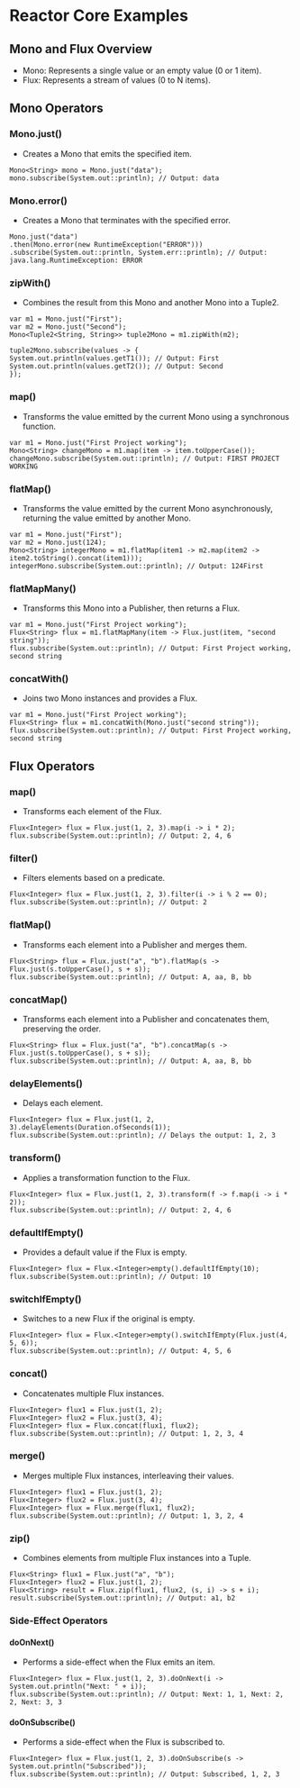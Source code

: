 # Reactor Core Examples

## Mono and Flux Overview
- Mono: Represents a single value or an empty value (0 or 1 item).
- Flux: Represents a stream of values (0 to N items).

## Mono Operators

### Mono.just()

- Creates a Mono that emits the specified item.

```
Mono<String> mono = Mono.just("data");
mono.subscribe(System.out::println); // Output: data
```

### Mono.error()

- Creates a Mono that terminates with the specified error.

```
Mono.just("data")
.then(Mono.error(new RuntimeException("ERROR")))
.subscribe(System.out::println, System.err::println); // Output: java.lang.RuntimeException: ERROR
```

### zipWith()

- Combines the result from this Mono and another Mono into a Tuple2.
```
var m1 = Mono.just("First");
var m2 = Mono.just("Second");
Mono<Tuple2<String, String>> tuple2Mono = m1.zipWith(m2);

tuple2Mono.subscribe(values -> {
System.out.println(values.getT1()); // Output: First
System.out.println(values.getT2()); // Output: Second
});
```

### map()

- Transforms the value emitted by the current Mono using a synchronous function.

```
var m1 = Mono.just("First Project working");
Mono<String> changeMono = m1.map(item -> item.toUpperCase());
changeMono.subscribe(System.out::println); // Output: FIRST PROJECT WORKING
```

### flatMap()

- Transforms the value emitted by the current Mono asynchronously, returning the value emitted by another Mono.

```
var m1 = Mono.just("First");
var m2 = Mono.just(124);
Mono<String> integerMono = m1.flatMap(item1 -> m2.map(item2 -> item2.toString().concat(item1)));
integerMono.subscribe(System.out::println); // Output: 124First
```

### flatMapMany()

- Transforms this Mono into a Publisher, then returns a Flux.

```
var m1 = Mono.just("First Project working");
Flux<String> flux = m1.flatMapMany(item -> Flux.just(item, "second string"));
flux.subscribe(System.out::println); // Output: First Project working, second string
```

### concatWith()

- Joins two Mono instances and provides a Flux.

```
var m1 = Mono.just("First Project working");
Flux<String> flux = m1.concatWith(Mono.just("second string"));
flux.subscribe(System.out::println); // Output: First Project working, second string
```

## Flux Operators

### map()

- Transforms each element of the Flux.

```
Flux<Integer> flux = Flux.just(1, 2, 3).map(i -> i * 2);
flux.subscribe(System.out::println); // Output: 2, 4, 6
```

### filter()

- Filters elements based on a predicate.

```
Flux<Integer> flux = Flux.just(1, 2, 3).filter(i -> i % 2 == 0);
flux.subscribe(System.out::println); // Output: 2
```

### flatMap()

- Transforms each element into a Publisher and merges them.

```
Flux<String> flux = Flux.just("a", "b").flatMap(s -> Flux.just(s.toUpperCase(), s + s));
flux.subscribe(System.out::println); // Output: A, aa, B, bb
```

### concatMap()

- Transforms each element into a Publisher and concatenates them, preserving the order.

```
Flux<String> flux = Flux.just("a", "b").concatMap(s -> Flux.just(s.toUpperCase(), s + s));
flux.subscribe(System.out::println); // Output: A, aa, B, bb
```

### delayElements()

- Delays each element.

```
Flux<Integer> flux = Flux.just(1, 2, 3).delayElements(Duration.ofSeconds(1));
flux.subscribe(System.out::println); // Delays the output: 1, 2, 3
```

### transform()

- Applies a transformation function to the Flux.

```
Flux<Integer> flux = Flux.just(1, 2, 3).transform(f -> f.map(i -> i * 2));
flux.subscribe(System.out::println); // Output: 2, 4, 6
```

### defaultIfEmpty()

- Provides a default value if the Flux is empty.

```
Flux<Integer> flux = Flux.<Integer>empty().defaultIfEmpty(10);
flux.subscribe(System.out::println); // Output: 10
```

### switchIfEmpty()

- Switches to a new Flux if the original is empty.

```
Flux<Integer> flux = Flux.<Integer>empty().switchIfEmpty(Flux.just(4, 5, 6));
flux.subscribe(System.out::println); // Output: 4, 5, 6
```

### concat()

- Concatenates multiple Flux instances.

```
Flux<Integer> flux1 = Flux.just(1, 2);
Flux<Integer> flux2 = Flux.just(3, 4);
Flux<Integer> flux = Flux.concat(flux1, flux2);
flux.subscribe(System.out::println); // Output: 1, 2, 3, 4
```

### merge()

- Merges multiple Flux instances, interleaving their values.

```
Flux<Integer> flux1 = Flux.just(1, 2);
Flux<Integer> flux2 = Flux.just(3, 4);
Flux<Integer> flux = Flux.merge(flux1, flux2);
flux.subscribe(System.out::println); // Output: 1, 3, 2, 4
```

### zip()

- Combines elements from multiple Flux instances into a Tuple.

```
Flux<String> flux1 = Flux.just("a", "b");
Flux<Integer> flux2 = Flux.just(1, 2);
Flux<String> result = Flux.zip(flux1, flux2, (s, i) -> s + i);
result.subscribe(System.out::println); // Output: a1, b2
```

### Side-Effect Operators

#### doOnNext()

- Performs a side-effect when the Flux emits an item.

```
Flux<Integer> flux = Flux.just(1, 2, 3).doOnNext(i -> System.out.println("Next: " + i));
flux.subscribe(System.out::println); // Output: Next: 1, 1, Next: 2, 2, Next: 3, 3
```

#### doOnSubscribe()

- Performs a side-effect when the Flux is subscribed to.

```
Flux<Integer> flux = Flux.just(1, 2, 3).doOnSubscribe(s -> System.out.println("Subscribed"));
flux.subscribe(System.out::println); // Output: Subscribed, 1, 2, 3
```